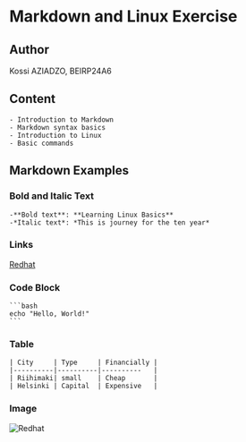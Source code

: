 # Markdown and Linux Exercise

## Author
Kossi AZIADZO, BEIRP24A6

## Content
    - Introduction to Markdown
    - Markdown syntax basics
    - Introduction to Linux
    - Basic commands

## Markdown Examples

### Bold and Italic Text
    -**Bold text**: **Learning Linux Basics**
    -*Italic text*: *This is journey for the ten year*

### Links
[Redhat](https://www.redhat.com/en)

### Code Block
    ```bash
    echo "Hello, World!" 
    ```

### Table 
    | City     | Type     | Financially |
    |----------|----------|----------   |
    | Riihimaki| small    | Cheap       |
    | Helsinki | Capital  | Expensive   | 

### Image 
![Redhat](https://th.bing.com/th/id/OIP.dJJLgCg7z6HRmQZ8lE3WEAHaE5?rs=1&pid=ImgDetMain)


